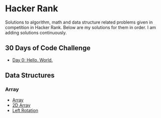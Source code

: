 # **Hacker Rank**

Solutions to algorithm, math and data structure related problems given in competition in 
Hacker Rank. Below are my solutions for them in order. I am adding solutions continuously. 

## 30 Days of Code Challenge
* [Day 0: Hello, World.](https://github.com/FarruhHabibullaev/hackerrank/blob/master/src/codechallenge/HelloWorld.java)

## Data Structures
### Array
* [Array](https://github.com/FarruhHabibullaev/hackerrank/blob/master/src/datastructures/array/Arrays.java)
* [2D Array](https://github.com/FarruhHabibullaev/hackerrank/blob/master/src/datastructures/array/Arrays2D.java)
* [Left Rotation](https://github.com/FarruhHabibullaev/hackerrank/blob/master/src/datastructures/array/LeftRotation.java)
